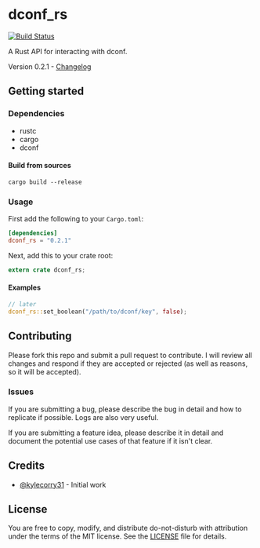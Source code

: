 # dconf_rs

[![Build Status](https://travis-ci.org/kylecorry31/dconf_rs.svg?branch=master)](https://travis-ci.org/kylecorry31/dconf_rs)

A Rust API for interacting with dconf.

Version 0.2.1 - [Changelog](CHANGELOG.md)

## Getting started
### Dependencies
- rustc
- cargo
- dconf

#### Build from sources
```Shell
cargo build --release
```

### Usage
First add the following to your `Cargo.toml`:
```toml
[dependencies]
dconf_rs = "0.2.1"
```

Next, add this to your crate root:
```rust
extern crate dconf_rs;
```


#### Examples
```rust
// later
dconf_rs::set_boolean("/path/to/dconf/key", false);
```

## Contributing
Please fork this repo and submit a pull request to contribute. I will review all changes and respond if they are accepted or rejected (as well as reasons, so it will be accepted).

### Issues
If you are submitting a bug, please describe the bug in detail and how to replicate if possible. Logs are also very useful.

If you are submitting a feature idea, please describe it in detail and document the potential use cases of that feature if it isn't clear.

## Credits
- [@kylecorry31](https://github.com/kylecorry31) - Initial work

## License
You are free to copy, modify, and distribute do-not-disturb with attribution under the terms of the MIT license. See the [LICENSE](LICENSE) file for details.
